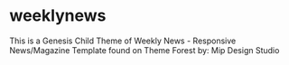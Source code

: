 weeklynews
==========

This is a Genesis Child Theme of Weekly News - Responsive News/Magazine Template found on Theme Forest by: Mip Design Studio
